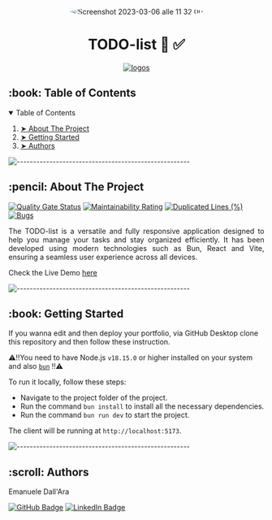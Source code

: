 <p align="center"> 
  <img alt="Screenshot 2023-03-06 alle 11 32 00" src="https://github.com/LeleDallas/TODO-list/assets/71103219/2a38a502-ed17-4ec2-a684-4db6b6d4d377" height="auto" width="auto" style="border-radius:100%" >

</p>

<h1 align="center"> TODO-list 📆 ✅</h1>
<p align="center">
  <a href="https://skillicons.dev">
    <img src="https://skillicons.dev/icons?i=vite,react,githubactions" alt="logos" />
  </a>
</p>

<!-- TABLE OF CONTENTS -->
<h2 id="table-of-contents"> :book: Table of Contents</h2>

<details open="open">
  <summary>Table of Contents</summary>
  <ol>
    <li><a href="#about-the-project"> ➤ About The Project</a></li>
    <li><a href="#getting-started"> ➤ Getting Started</a></li>
    <li><a href="#authors"> ➤ Authors</a></li>
  </ol>
</details>

![-----------------------------------------------------](https://raw.githubusercontent.com/andreasbm/readme/master/assets/lines/rainbow.png)

<!-- ABOUT THE PROJECT -->
<h2 id="about-the-project"> :pencil: About The Project</h2>

[![Quality Gate Status](https://sonarcloud.io/api/project_badges/measure?project=LeleDallas_TODO-list&metric=alert_status)](https://sonarcloud.io/summary/new_code?id=LeleDallas_TODO-list)
[![Maintainability Rating](https://sonarcloud.io/api/project_badges/measure?project=LeleDallas_TODO-list&metric=sqale_rating)](https://sonarcloud.io/summary/new_code?id=LeleDallas_TODO-list)
[![Duplicated Lines (%)](https://sonarcloud.io/api/project_badges/measure?project=LeleDallas_TODO-list&metric=duplicated_lines_density)](https://sonarcloud.io/summary/new_code?id=LeleDallas_TODO-list)
[![Bugs](https://sonarcloud.io/api/project_badges/measure?project=LeleDallas_TODO-list&metric=bugs)](https://sonarcloud.io/summary/new_code?id=LeleDallas_TODO-list)

<p align="justify"> 
The TODO-list is a versatile and fully responsive application designed to help you manage your tasks and stay organized efficiently. It has been developed using modern technologies such as Bun, React and Vite, ensuring a seamless user experience across all devices.
</p>

Check the Live Demo [here](https://leledallas.github.io/TODO-list/)

![-----------------------------------------------------](https://raw.githubusercontent.com/andreasbm/readme/master/assets/lines/rainbow.png)

<!-- GETTING STARTED -->
<h2 id="getting-started"> :book: Getting Started</h2>

If you wanna edit and then deploy your portfolio, via GitHub Desktop clone this repository and then follow these instruction.

⚠️‼️You need to have Node.js `v18.15.0` or higher installed on your system and also [`bun`](https://bun.sh/) ‼️⚠️

To run it locally, follow these steps:

- Navigate to the project folder of the project.
- Run the command `bun install` to install all the necessary dependencies.
- Run the command `bun run dev` to start the project.

The client will be running at `http://localhost:5173`.

![-----------------------------------------------------](https://raw.githubusercontent.com/andreasbm/readme/master/assets/lines/rainbow.png)


<!-- Authors -->
<h2 id="authors"> :scroll: Authors</h2>

Emanuele Dall'Ara

[![GitHub Badge](https://img.shields.io/badge/GitHub-100000?style=for-the-badge&logo=github&logoColor=white)](https://github.com/LeleDallas)
[![LinkedIn Badge](https://img.shields.io/badge/LinkedIn-0077B5?style=for-the-badge&logo=linkedin&logoColor=white)](https://www.linkedin.com/in/emanuele-dall-ara-40b3311a7/)


